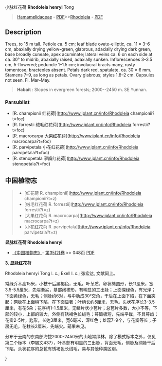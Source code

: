 小脉红花荷 **Rhodoleia henryi** Tong

> [Hamamelidaceae](http://www.iplant.cn/info/Hamamelidaceae?t=foc) - [PDF](http://www.iplant.cn/foc/pdf/Hamamelidaceae.pdf)>>[Rhodoleia](http://www.iplant.cn/info/Rhodoleia?t=foc) - [PDF](http://www.iplant.cn/foc/pdf/Rhodoleia.pdf)

## Description

Trees, to 15 m tall. Petiole ca. 5 cm; leaf blade ovate-elliptic, ca. 11 × 3–6 cm, abaxially drying yellow-green, glabrous, adaxially drying dark green, base broadly cuneate, apex acuminate; lateral veins ca. 6 on each side at ca. 30° to midrib, abaxially raised, adaxially sunken. Inflorescences 3–3.5 cm, 5-flowered; peduncle 1–1.5 cm; involucral bracts many, rusty tomentose; bracteoles absent. Petals dark red, spatulate, ca. 30 × 6 mm. Stamens 7–9, as long as petals. Ovary glabrous; styles 1.8–2 cm. Capsules not seen. Fl. Mar–May.


> **Habait** : 
> Slopes in evergreen forests; 2000--2450 m. SE Yunnan.

### Parsublist

* [R.  championii  红花荷](http://www.iplant.cn/info/Rhodoleia championii?t=foc)
* [R.  forrestii  绒毛红花荷](http://www.iplant.cn/info/Rhodoleia forrestii?t=foc)
* [R.  macrocarpa  大果红花荷](http://www.iplant.cn/info/Rhodoleia macrocarpa?t=foc)
* [R.  parvipetala  小花红花荷](http://www.iplant.cn/info/Rhodoleia parvipetala?t=foc)
* [R.  stenopetala  窄瓣红花荷](http://www.iplant.cn/info/Rhodoleia stenopetala?t=foc)


## 中国植物志

> * [红花荷  R.  championii](http://www.iplant.cn/info/Rhodoleia championii?t=z)
> * [绒毛红花荷  R.  forrestii](http://www.iplant.cn/info/Rhodoleia forrestii?t=z)
> * [大果红花荷  R.  macrocarpa](http://www.iplant.cn/info/Rhodoleia macrocarpa?t=z)
> * [小花红花荷  R.  parvipetala](http://www.iplant.cn/info/Rhodoleia parvipetala?t=z)


**显脉红花荷 Rhodoleia henryi**

* [《中国植物志》](http://www.iplant.cn/frps)- [第35(2)卷](http://www.iplant.cn/frps/vol/35(2)) >> 048页 [PDF](http://www.iplant.cn/frps/pdf/35(2)/048.PDF)


**3. 显脉红花荷**

Rhodoleia henryi Tong l. c.; Exell l. c.; 张宏达, 文献同上。

常绿乔木高15米，小枝干后黑褐色，无毛。叶革质，卵状椭圆形，长11厘米，宽3.5-5.5厘米，先端渐尖，基部阔楔形，有明显的三出脉；上面深绿色，有光泽；下面黄绿色，无毛；侧脉约6对，与中肋成30°交角，干后在上面下陷，在下面突起；网脉在上面稍下陷，在下面显著；叶柄长约5厘米，无毛。头状花序长3-3.5厘米，有花5朵；花序柄1-1.5厘米，无鳞片状小苞片；总苞片多数，大小不等，下部的较小，上部的较大，外侧有锈褐色长绒毛；萼筒极短，先端平截，不具萼齿；花瓣2-5片，匙形，长达3厘米，宽6毫米，深红色；雄蕊7-9个，与花瓣等长；子房无毛，花柱长2厘米，先端尖。蒴果未见。

分布于云南的东南部海拔2000-2450米的山地常绿林，除了模式标本之外，仅见第二个标本（李锡文437），叶基部有明显的三出脉，背面无毛，侧脉及网脉干后下陷，头状花序的总苞有锈褐色长绒毛，易与其他种类区别。

}